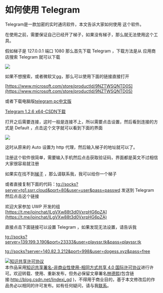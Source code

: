
# 如何使用 Telegram

Telegram是一款加密的实时通讯软件，本文告诉大家如何使用 这个软件。
<!-- 标签 ：软件，Telegram，聊天软件 -->

<!--more-->



在使用之前，需要保证自己已经开了梯子，如果没有梯子，那么就无法使用这个工具。

假如梯子是 127.0.0.1 端口 1080 那么首先下载 Telegram ，下载方法是从 应用商店搜索 Telegram 就可以下载

![](http://7xqpl8.com1.z0.glb.clouddn.com/34fdad35-5dfe-a75b-2b4b-8c5e313038e2%2F2018221111550.jpg)

如果不想搜索，或者微软又gg，那么可以使用下面的链接直接打开

[https://www.microsoft.com/store/productId/9NZTWSQNTD0S](https://www.microsoft.com/store/productId/9NZTWSQNTD0S)

或者下载电脑版[telegram pc中文版](http://www.pc6.com/softview/SoftView_473364.html )

[Telegram 1.2.6 x64-CSDN下载](https://download.csdn.net/download/lindexi_gd/10284176 )

打开之后需要连接，这时一般是连接不上，所以需要点击设置，然后看到连接的方式是 Default ，点击这个文字就可以看到下面的界面

![](http://7xqpl8.com1.z0.glb.clouddn.com/34fdad35-5dfe-a75b-2b4b-8c5e313038e2%2F2018221112959.jpg)

这时从原来的 Auto 设置为 http 代理，然后输入梯子的地址就可以了。

注册这个软件很简单，需要输入手机然后点击获取验证码，界面都是英文不过相信大家很容易就注册

如果实在找不到[梯子](http://lindexi.ml:8080/index.php/s/o4NVQTBF6eEuLJe) ，那么请联系我，我可以给你一个梯子

或者直接复制下面的代码：[tg://socks?server=tg1.ssrr.cloud&port=80&user=user&pass=passwd](tg://socks?server=tg1.ssrr.cloud&port=80&user=user&pass=passwd) 发送到 Telegram 然后点击这个链接 

欢迎大家参加 UWP 开发的组 [https://t.me/joinchat/ILgVXw88t3d0VxrpHG6pZA](https://t.me/joinchat/ILgVXw88t3d0VxrpHG6pZA)

直接点击下面链接可以设置 Telegram ，如果发现无法设置，请告诉我

[tg://socks?server=139.199.3.190&port=23333&user=playssr.tk&pass=playssr.tk](tg://socks?server=139.199.3.190&port=23333&user=playssr.tk&pass=playssr.tk)

[tg://socks?server=140.82.3.212&port=998&user=dogess.xyz&pass=free](tg://socks?server=140.82.3.212&port=998&user=dogess.xyz&pass=free)





<a rel="license" href="http://creativecommons.org/licenses/by-nc-sa/4.0/"><img alt="知识共享许可协议" style="border-width:0" src="https://licensebuttons.net/l/by-nc-sa/4.0/88x31.png" /></a><br />本作品采用<a rel="license" href="http://creativecommons.org/licenses/by-nc-sa/4.0/">知识共享署名-非商业性使用-相同方式共享 4.0 国际许可协议</a>进行许可。欢迎转载、使用、重新发布，但务必保留文章署名[林德熙](http://blog.csdn.net/lindexi_gd)(包含链接:http://blog.csdn.net/lindexi_gd )，不得用于商业目的，基于本文修改后的作品务必以相同的许可发布。如有任何疑问，请与我[联系](mailto:lindexi_gd@163.com)。